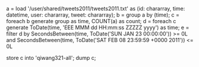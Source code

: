 a = load '/user/shared/tweets2011/tweets2011.txt' as (id: chararray, time: datetime, user: chararray, tweet: chararray);
b = group a by (time);
c = foreach b generate group as time, COUNT(a) as count;
d = foreach c generate ToDate(time, 'EEE MMM dd HH:mm:ss ZZZZZ yyyy') as time;
e = filter d by SecondsBetween(time, ToDate('SUN JAN 23 00:00:00')) >= 0L and SecondsBetween(time, ToDate('SAT FEB 08 23:59:59 +0000 2011')) <= 0L

store c into 'qiwang321-all';
dump c;


